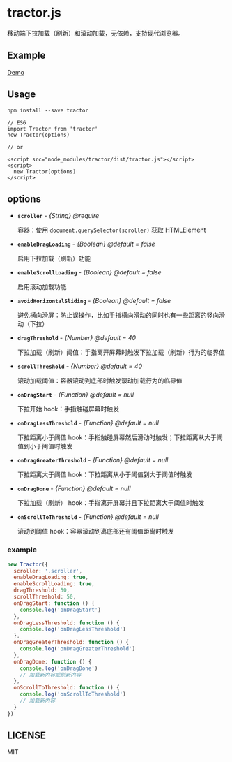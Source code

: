 # tractor.js

移动端下拉加载（刷新）和滚动加载，无依赖，支持现代浏览器。

## Example

[Demo](https://monine.github.io/tractor/example/)

## Usage

`npm install --save tractor`

```
// ES6
import Tractor from 'tractor'
new Tractor(options)

// or

<script src="node_modules/tractor/dist/tractor.js"></script>
<script>
  new Tractor(options)
</script>
```

## options

- **`scroller`** - *{String} @require*

  容器：使用 `document.querySelector(scroller)` 获取 HTMLElement

- **`enableDragLoading`** - *{Boolean} @default = false*

  启用下拉加载（刷新）功能

- **`enableScrollLoading`** - *{Boolean} @default = false*

  启用滚动加载功能

- **`avoidHorizontalSliding`** - *{Boolean} @default = false*

  避免横向滑屏：防止误操作，比如手指横向滑动的同时也有一些距离的竖向滑动（下拉）

- **`dragThreshold`** - *{Number} @default = 40*

  下拉加载（刷新）阈值：手指离开屏幕时触发下拉加载（刷新）行为的临界值

- **`scrollThreshold`** - *{Number} @default = 40*

  滚动加载阈值：容器滚动到底部时触发滚动加载行为的临界值

- **`onDragStart`** - *{Function} @default = null*

  下拉开始 hook：手指触碰屏幕时触发

- **`onDragLessThreshold`** - *{Function} @default = null*

  下拉距离小于阈值 hook：手指触碰屏幕然后滑动时触发；下拉距离从大于阈值到小于阈值时触发

- **`onDragGreaterThreshold`** - *{Function} @default = null*

  下拉距离大于阈值 hook：下拉距离从小于阈值到大于阈值时触发

- **`onDragDone`** - *{Function} @default = null*

  下拉加载（刷新） hook：手指离开屏幕并且下拉距离大于阈值时触发

- **`onScrollToThreshold`** - *{Function} @default = null*

  滚动到阈值 hook：容器滚动到离底部还有阈值距离时触发

### example

``` javascript
new Tractor({
  scroller: '.scroller',
  enableDragLoading: true,
  enableScrollLoading: true,
  dragThreshold: 50,
  scrollThreshold: 50,
  onDragStart: function () {
    console.log('onDragStart')
  },
  onDragLessThreshold: function () {
    console.log('onDragLessThreshold')
  },
  onDragGreaterThreshold: function () {
    console.log('onDragGreaterThreshold')
  },
  onDragDone: function () {
    console.log('onDragDone')
    // 加载新内容或刷新内容
  },
  onScrollToThreshold: function () {
    console.log('onScrollToThreshold')
    // 加载新内容
  }
})
```

## LICENSE

MIT
